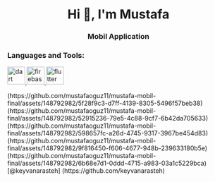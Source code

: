 <h1 align="center">Hi 👋, I'm Mustafa</h1>
<h3 align="center">Mobil Application</h3>


<p align="left">
</p>

<h3 align="left">Languages and Tools:</h3>
<p align="left"> <a href="https://dart.dev" target="_blank" rel="noreferrer"> <img src="https://www.vectorlogo.zone/logos/dartlang/dartlang-icon.svg" alt="dart" width="40" height="40"/> </a> <a href="https://firebase.google.com/" target="_blank" rel="noreferrer"> <img src="https://www.vectorlogo.zone/logos/firebase/firebase-icon.svg" alt="firebase" width="40" height="40"/> </a> <a href="https://flutter.dev" target="_blank" rel="noreferrer"> <img src="https://www.vectorlogo.zone/logos/flutterio/flutterio-icon.svg" alt="flutter" width="40" height="40"/> </a> </p>
(https://github.com/mustafaoguz11/mustafa-mobil-final/assets/148792982/5f28f9c3-d7ff-4139-8305-5496f57beb38)
(https://github.com/mustafaoguz11/mustafa-mobil-final/assets/148792982/52915236-79e5-4c88-9cf7-6b42da705633)
(https://github.com/mustafaoguz11/mustafa-mobil-final/assets/148792982/598657fc-a26d-4745-9317-3967be454d83)
(https://github.com/mustafaoguz11/mustafa-mobil-final/assets/148792982/9f816450-f606-4677-948b-239633180b5e)
(https://github.com/mustafaoguz11/mustafa-mobil-final/assets/148792982/6b68e7d1-0ddd-4715-a983-03a1c5229bca)
[@keyvanarasteh] (https://github.com/keyvanarasteh)
